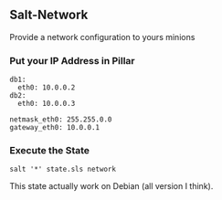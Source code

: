 ## Salt-Network

Provide a network configuration to yours minions

### Put your IP Address in Pillar
```
db1:
  eth0: 10.0.0.2
db2:
  eth0: 10.0.0.3
  
netmask_eth0: 255.255.0.0
gateway_eth0: 10.0.0.1
```

### Execute the State
```
salt '*' state.sls network
```

This state actually work on Debian (all version I think).
